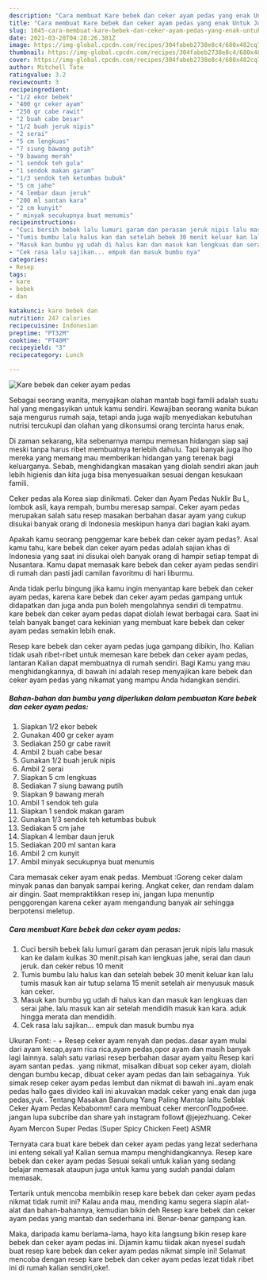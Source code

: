 ```yaml
---
description: "Cara membuat Kare bebek dan ceker ayam pedas yang enak Untuk Jualan"
title: "Cara membuat Kare bebek dan ceker ayam pedas yang enak Untuk Jualan"
slug: 1045-cara-membuat-kare-bebek-dan-ceker-ayam-pedas-yang-enak-untuk-jualan
date: 2021-03-28T04:28:26.381Z
image: https://img-global.cpcdn.com/recipes/304fabeb2738e8c4/680x482cq70/kare-bebek-dan-ceker-ayam-pedas-foto-resep-utama.jpg
thumbnail: https://img-global.cpcdn.com/recipes/304fabeb2738e8c4/680x482cq70/kare-bebek-dan-ceker-ayam-pedas-foto-resep-utama.jpg
cover: https://img-global.cpcdn.com/recipes/304fabeb2738e8c4/680x482cq70/kare-bebek-dan-ceker-ayam-pedas-foto-resep-utama.jpg
author: Mitchell Tate
ratingvalue: 3.2
reviewcount: 3
recipeingredient:
- "1/2 ekor bebek"
- "400 gr ceker ayam"
- "250 gr cabe rawit"
- "2 buah cabe besar"
- "1/2 buah jeruk nipis"
- "2 serai"
- "5 cm lengkuas"
- "7 siung bawang putih"
- "9 bawang merah"
- "1 sendok teh gula"
- "1 sendok makan garam"
- "1/3 sendok teh ketumbas bubuk"
- "5 cm jahe"
- "4 lembar daun jeruk"
- "200 ml santan kara"
- "2 cm kunyit"
- " minyak secukupnya buat menumis"
recipeinstructions:
- "Cuci bersih bebek lalu lumuri garam dan perasan jeruk nipis lalu masuk kan ke dalam kulkas 30 menit.pisah kan lengkuas jahe, serai dan daun jeruk. dan ceker rebus 10 menit"
- "Tumis bumbu lalu halus kan dan setelah bebek 30 menit keluar kan lalu tumis masuk kan air tutup selama 15 menit setelah air menyusuk masuk kan ceker."
- "Masuk kan bumbu yg udah di halus kan dan masuk kan lengkuas dan serai jahe. lalu masuk kan air setelah mendidih masuk kan kara. aduk hingga merata dan mendidih."
- "Cek rasa lalu sajikan... empuk dan masuk bumbu nya"
categories:
- Resep
tags:
- kare
- bebek
- dan

katakunci: kare bebek dan 
nutrition: 247 calories
recipecuisine: Indonesian
preptime: "PT32M"
cooktime: "PT40M"
recipeyield: "3"
recipecategory: Lunch

---
```



![Kare bebek dan ceker ayam pedas](https://img-global.cpcdn.com/recipes/304fabeb2738e8c4/680x482cq70/kare-bebek-dan-ceker-ayam-pedas-foto-resep-utama.jpg)

Sebagai seorang wanita, menyajikan olahan mantab bagi famili adalah suatu hal yang mengasyikan untuk kamu sendiri. Kewajiban seorang  wanita bukan saja mengurus rumah saja, tetapi anda juga wajib menyediakan kebutuhan nutrisi tercukupi dan olahan yang dikonsumsi orang tercinta harus enak.

Di zaman  sekarang, kita sebenarnya mampu memesan hidangan siap saji meski tanpa harus ribet membuatnya terlebih dahulu. Tapi banyak juga lho mereka yang memang mau memberikan hidangan yang terenak bagi keluarganya. Sebab, menghidangkan masakan yang diolah sendiri akan jauh lebih higienis dan kita juga bisa menyesuaikan sesuai dengan kesukaan famili. 

Ceker pedas ala Korea siap dinikmati. Ceker dan Ayam Pedas Nuklir Bu L, lombok asli, kaya rempah, bumbu meresap sampai. Ceker ayam pedas merupakan salah satu resep masakan berbahan dasar ayam yang cukup disukai banyak orang di Indonesia meskipun hanya dari bagian kaki ayam.

Apakah kamu seorang penggemar kare bebek dan ceker ayam pedas?. Asal kamu tahu, kare bebek dan ceker ayam pedas adalah sajian khas di Indonesia yang saat ini disukai oleh banyak orang di hampir setiap tempat di Nusantara. Kamu dapat memasak kare bebek dan ceker ayam pedas sendiri di rumah dan pasti jadi camilan favoritmu di hari liburmu.

Anda tidak perlu bingung jika kamu ingin menyantap kare bebek dan ceker ayam pedas, karena kare bebek dan ceker ayam pedas gampang untuk didapatkan dan juga anda pun boleh mengolahnya sendiri di tempatmu. kare bebek dan ceker ayam pedas dapat diolah lewat berbagai cara. Saat ini telah banyak banget cara kekinian yang membuat kare bebek dan ceker ayam pedas semakin lebih enak.

Resep kare bebek dan ceker ayam pedas juga gampang dibikin, lho. Kalian tidak usah ribet-ribet untuk memesan kare bebek dan ceker ayam pedas, lantaran Kalian dapat membuatnya di rumah sendiri. Bagi Kamu yang mau menghidangkannya, di bawah ini adalah resep menyajikan kare bebek dan ceker ayam pedas yang nikamat yang mampu Anda hidangkan sendiri.

<!--inarticleads1-->

##### Bahan-bahan dan bumbu yang diperlukan dalam pembuatan Kare bebek dan ceker ayam pedas:

1. Siapkan 1/2 ekor bebek
1. Gunakan 400 gr ceker ayam
1. Sediakan 250 gr cabe rawit
1. Ambil 2 buah cabe besar
1. Gunakan 1/2 buah jeruk nipis
1. Ambil 2 serai
1. Siapkan 5 cm lengkuas
1. Sediakan 7 siung bawang putih
1. Siapkan 9 bawang merah
1. Ambil 1 sendok teh gula
1. Siapkan 1 sendok makan garam
1. Gunakan 1/3 sendok teh ketumbas bubuk
1. Sediakan 5 cm jahe
1. Siapkan 4 lembar daun jeruk
1. Sediakan 200 ml santan kara
1. Ambil 2 cm kunyit
1. Ambil  minyak secukupnya buat menumis


Cara memasak ceker ayam enak pedas. Membuat :Goreng ceker dalam minyak panas dan banyak sampai kering. Angkat ceker, dan rendam dalam air dingin. Saat mempraktikkan resep ini, jangan lupa menuntip penggorengan karena ceker ayam mengandung banyak air sehingga berpotensi meletup. 

<!--inarticleads2-->

##### Cara membuat Kare bebek dan ceker ayam pedas:

1. Cuci bersih bebek lalu lumuri garam dan perasan jeruk nipis lalu masuk kan ke dalam kulkas 30 menit.pisah kan lengkuas jahe, serai dan daun jeruk. dan ceker rebus 10 menit
1. Tumis bumbu lalu halus kan dan setelah bebek 30 menit keluar kan lalu tumis masuk kan air tutup selama 15 menit setelah air menyusuk masuk kan ceker.
1. Masuk kan bumbu yg udah di halus kan dan masuk kan lengkuas dan serai jahe. lalu masuk kan air setelah mendidih masuk kan kara. aduk hingga merata dan mendidih.
1. Cek rasa lalu sajikan... empuk dan masuk bumbu nya


Ukuran Font: - + Resep ceker ayam renyah dan pedas..dasar ayam mulai dari ayam kecap,ayam rica rica,ayam pedas,opor ayam dan masih banyak lagi lainnya. salah satu variasi resep berbahan dasar ayam yaitu Resep kari ayam santan pedas. .yang nikmat, misalkan dibuat sop ceker ayam, diolah dengan bumbu kecap, dibuat ceker ayam pedas dan lain sebagainya. Yuk simak resep ceker ayam pedas lembut dan nikmat di bawah ini..ayam enak pedas hallo gaes divideo kali ini akuvakan madak ceker yang enak dan juga pedas,yuk . Tentang Masakan Bandung Yang Paling Mantap Iaitu Seblak Ceker Ayam Pedas Kebabomm! cara membuat ceker merconПодробнее. jangan lupa subcribe dan share yah instagram follow❗️ @jejezhuang. Ceker Ayam Mercon Super Pedas (Super Spicy Chicken Feet) ASMR 

Ternyata cara buat kare bebek dan ceker ayam pedas yang lezat sederhana ini enteng sekali ya! Kalian semua mampu menghidangkannya. Resep kare bebek dan ceker ayam pedas Sesuai sekali untuk kalian yang sedang belajar memasak ataupun juga untuk kamu yang sudah pandai dalam memasak.

Tertarik untuk mencoba membikin resep kare bebek dan ceker ayam pedas nikmat tidak rumit ini? Kalau anda mau, mending kamu segera siapin alat-alat dan bahan-bahannya, kemudian bikin deh Resep kare bebek dan ceker ayam pedas yang mantab dan sederhana ini. Benar-benar gampang kan. 

Maka, daripada kamu berlama-lama, hayo kita langsung bikin resep kare bebek dan ceker ayam pedas ini. Dijamin kamu tiidak akan nyesel sudah buat resep kare bebek dan ceker ayam pedas nikmat simple ini! Selamat mencoba dengan resep kare bebek dan ceker ayam pedas lezat tidak ribet ini di rumah kalian sendiri,oke!.

